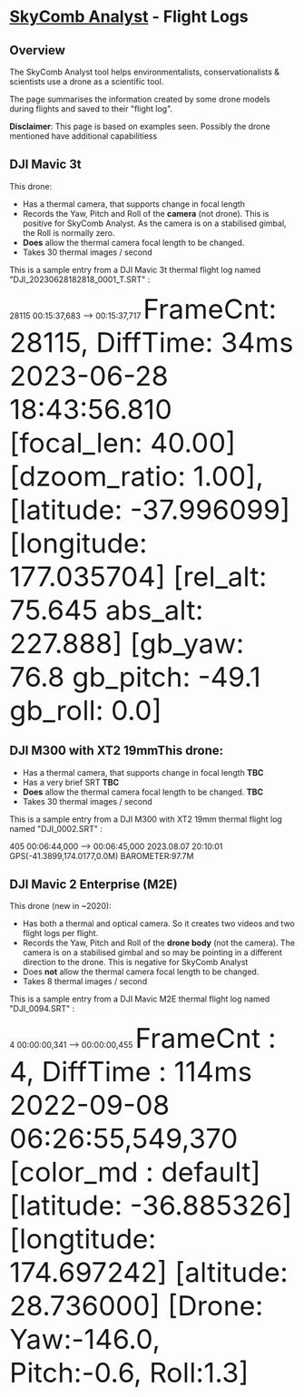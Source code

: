 # [SkyComb Analyst](https://github.com/PhilipQuirke/SkyCombAnalystHelp/blob/main/README.md) - Flight Logs 


## Overview
The SkyComb Analyst tool helps environmentalists, conservationalists & scientists use a drone as a scientific tool.

The page summarises the information created by some drone models during flights and saved to their "flight log".

**Disclaimer**: This page is based on examples seen. Possibly the drone mentioned have additional capabilitiess 


## DJI Mavic 3t
This drone:
- Has a thermal camera, that supports change in focal length
- Records the Yaw, Pitch and Roll of the **camera** (not drone). This is positive for SkyComb Analyst. As the camera is on a stabilised gimbal, the Roll is normally zero. 
- **Does** allow the thermal camera focal length to be changed.
- Takes 30 thermal images / second

This is a sample entry from a DJI Mavic 3t thermal flight log named "DJI_20230628182818_0001_T.SRT" : 

28115
00:15:37,683 --> 00:15:37,717
<font size="28">FrameCnt: 28115, DiffTime: 34ms
2023-06-28 18:43:56.810
[focal_len: 40.00] [dzoom_ratio: 1.00], [latitude: -37.996099] [longitude: 177.035704] [rel_alt: 75.645 abs_alt: 227.888] [gb_yaw: 76.8 gb_pitch: -49.1 gb_roll: 0.0] </font>


## DJI M300 with XT2 19mmThis drone:
- Has a thermal camera, that supports change in focal length **TBC**
- Has a very brief SRT **TBC**
- **Does** allow the thermal camera focal length to be changed. **TBC**
- Takes 30 thermal images / second

This is a sample entry from a DJI M300 with XT2 19mm thermal flight log named "DJI_0002.SRT" : 

405
00:06:44,000 --> 00:06:45,000
2023.08.07 20:10:01
GPS(-41.3899,174.0177,0.0M) BAROMETER:97.7M


## DJI Mavic 2 Enterprise (M2E)
This drone (new in ~2020):
- Has both a thermal and optical camera. So it creates two videos and two flight logs per flight. 
- Records the Yaw, Pitch and Roll of the **drone body** (not the camera). The camera is on a stabilised gimbal and so may be pointing in a different direction to the drone. This is negative for SkyComb Analyst
- Does **not** allow the thermal camera focal length to be changed.
- Takes 8 thermal images / second

This is a sample entry from a DJI Mavic M2E thermal flight log named "DJI_0094.SRT" : 

4
00:00:00,341 --> 00:00:00,455
<font size="36">FrameCnt : 4, DiffTime : 114ms
2022-09-08 06:26:55,549,370
[color_md : default] [latitude: -36.885326] [longtitude: 174.697242] [altitude: 28.736000] [Drone: Yaw:-146.0, Pitch:-0.6, Roll:1.3] </font>
